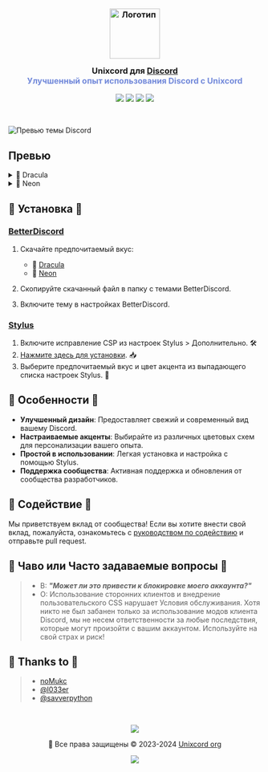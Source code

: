 

<h3 align="center">
	<img src="https://github.com/l033er/unixcord/blob/main/unixcord.png" width="100" alt="Логотип"/><br/>
	<img src="https://raw.githubusercontent.com/catppuccin/catppuccin/main/assets/misc/transparent.png" height="30" width="0px"/>
	Unixcord для <a href="https://discord.com/">Discord</a>
	<img src="https://raw.githubusercontent.com/catppuccin/catppuccin/main/assets/misc/transparent.png" height="30" width="0px"/>
	<br/>
	<span style="font-size: 16px; color: #7289DA;">Улучшенный опыт использования Discord с Unixcord</span>
</h3>

<p align="center">
    <a href="https://github.com/l033er/unixcord/stargazers"><img src="https://img.shields.io/github/stars/l033er/unixcord?colorA=363a4f&colorB=b7bdf8&style=for-the-badge"></a>
    <a href="https://github.com/l033er/unixcord/issues"><img src="https://img.shields.io/github/issues/l033er/unixcord?colorA=363a4f&colorB=f5a97f&style=for-the-badge"></a>
    <a href="https://github.com/l033er/unixcord/contributors"><img src="https://img.shields.io/github/contributors/l033er/unixcord?colorA=363a4f&colorB=a6da95&style=for-the-badge"></a>
    <a href="https://github.com/l033er/unixcord/forks"><img src="https://img.shields.io/github/forks/l033er/unixcord?colorA=363a4f&colorB=f4dbd6&style=for-the-badge"></a>
</p>

&nbsp;
</p>

![Превью темы Discord](https://media.discordapp.net/attachments/1276446945489190957/1276657272231038987/image.png?ex=66d041fc&is=66cef07c&hm=b766a4f4a4e105113dad6745b143419c6af2cc6ae924cc478a32fc33a1484335&=&format=webp&quality=lossless&width=1156&height=654)

## Превью

<details>
<summary>🌻 Dracula</summary>
<img src="assets/steampank-theme.png"/>
</details>
<details>
<summary>🌿 Neon</summary>
<img src="assets/mocha.webp"/>
</details>


## 🚀 Установка 🚀

### [BetterDiscord](https://betterdiscord.app)

1. Скачайте предпочитаемый вкус:
   - 🌻 [Dracula](./themes/dracula.theme.css?raw=1)
   - 🌿 [Neon](./themes/neon.theme.css?raw=1)

2. Скопируйте скачанный файл в папку с темами BetterDiscord.
3. Включите тему в настройках BetterDiscord.

### [Stylus](https://github.com/openstyles/stylus)

1. Включите исправление CSP из настроек Stylus > Дополнительно. 🛠️
2. [Нажмите здесь для установки](https://github.com/catppuccin/discord/raw/main/discord.user.css). 📥
3. Выберите предпочитаемый вкус и цвет акцента из выпадающего списка настроек Stylus. 🌈

## 🌟 Особенности 🌟

- **Улучшенный дизайн**: Предоставляет свежий и современный вид вашему Discord.
- **Настраиваемые акценты**: Выбирайте из различных цветовых схем для персонализации вашего опыта.
- **Простой в использовании**: Легкая установка и настройка с помощью Stylus.
- **Поддержка сообщества**: Активная поддержка и обновления от сообщества разработчиков.

## 🤝 Содействие 🤝

Мы приветствуем вклад от сообщества! Если вы хотите внести свой вклад, пожалуйста, ознакомьтесь с [руководством по содействию](CONTRIBUTING.md) и отправьте pull request.

## 🙋 Чаво или Часто задаваемые вопросы 🙋 

> - В: **_"Может ли это привести к блокировке моего аккаунта?"_**
> - О: Использование сторонних клиентов и внедрение пользовательского CSS нарушает Условия обслуживания. Хотя никто не был забанен только за использование модов клиента Discord, мы не несем ответственности за любые последствия, которые могут произойти с вашим аккаунтом. Используйте на свой страх и риск!
  
## 💝 Thanks to 💝 

> - [noMukc](https://github.com/noMukc)
> - [@l033er](https://t.me/l033er)
> - [@savverpython](https://t.me/savverpython)

&nbsp;

<p align="center"><img src="https://raw.githubusercontent.com/catppuccin/catppuccin/main/assets/footers/gray0_ctp_on_line.svg?sanitize=true" /></p>
<p align="center">🌟 Все права защищены &copy; 2023-2024 <a href="https://github.com/l033er" target="_blank">Unixcord org</a></p>
<p align="center"><a href="https://github.com/l033er/unixcord/blob/main/LICENSE"><img src="https://img.shields.io/static/v1.svg?style=for-the-badge&label=License&message=Custom&colorA=363a4f&colorB=b7bdf8"/></a></p>
